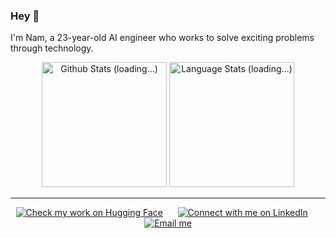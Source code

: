 ### Hey 👋

I'm Nam, a 23-year-old AI engineer who works to solve exciting problems through technology.

<!-- Github Stats -->
<div align="center">
  <a href="#/"><img height=200 src="https://github-readme-stats-git-masterrstaa-rickstaa.vercel.app/api?username=nampq11&show_icons=true&line_height=28&hide_border=true&hide_title=true&count_private=true&include_all_commits=true&card_width=450&role=OWNER,COLLABORATOR&exclude_repo=github-readme-stats" alt="Github Stats (loading...)"></a>
  <a href="#/"><img height=200 src="https://github-readme-stats-git-masterrstaa-rickstaa.vercel.app/api/top-langs/?username=nampq11&langs_count=8&layout=compact&hide_border=true&hide=html,typescript,postscript,jupyter%20notebook&role=OWNER,COLLABORATOR" alt="Language Stats (loading...)"></a>
</div>

***

<!-- Social buttons -->
<div align="center">
	<!-- 
	<a href="https://github.com/nampq11"><img src="https://img.shields.io/github/followers/ant-louis?style=social&label=%E2%80%8Nam-Pham" alt="Follow me on GitHub"></a>
	&nbsp;&nbsp;&nbsp;&nbsp;
	-->
	<a href="https://huggingface.co/nampham1106"><img src="https://img.shields.io/badge/🤗%20Nam-Pham-43-_?style=social" alt="Check my work on Hugging Face"></a>
	&nbsp;&nbsp;&nbsp;&nbsp;
	<a href="https://www.linkedin.com/in/nampham1106"><img src="https://img.shields.io/badge/_--_.svg?logo=linkedin&style=social&label=%E2%80%8Nam Pham" alt="Connect with me on LinkedIn"></a>
	&nbsp;&nbsp;&nbsp;&nbsp;
	<!-- 
	<a href="https://nampq11.github.io"><img src="https://img.shields.io/badge/_-_?logo=safari&logoColor=grey&style=social&label=%E2%80%nampq11.github.io" alt="Visit my website"></a>
	&nbsp;&nbsp;&nbsp;&nbsp;
	-->
	<a href="mailto:contact.nampham.work@gmail.com"><img src="https://img.shields.io/badge/_--_.svg?logo=gmail&style=social&label=%E2%80%contact.nampham.work%20[at]%20gmail%20[dot]%20com" alt="Email me"></a>
</div>
